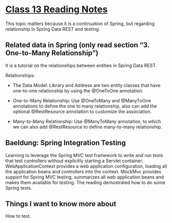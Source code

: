 # [Class 13 Reading Notes](https://github.com/snur206/reading-notes/blob/main/401/class13notes.md)

This topic matters because it is a continuation of Spring, but regarding relationship in Spring Data REST and testing. 

## Related data in Spring (only read section “3. One-to-Many Relationship”)

It is a tutorial on the relationships between entities in Spring Data REST. 

Relationships: 

- The Data Model: Library and Address are two entity classes that have one-to-one relationship by using the @OneToOne annotation.

- One-to-Many Relationship: Use @OneToMany and @ManyToOne annotations to define the one to many relationship, also can add the optional @RestResource annotation to customize the association.

- Many-to-Many Relationship: Use @ManyToMany annotation, to which we can also add @RestResource to define many-to-many relationship.

## Baeldung: Spring Integration Testing

Learning to leverage the Spring MVC test framework to write and run tests that test controllers without explicitly starting a Servlet container. WebApplicationContext provides a web application configuration, loading all the application beans and controllers into the context. MockMvc provides support for Spring MVC testing, summarizes all web application beans and makes them available for testing. The reading demostrated how to do some Spring tests.

## Things I want to know more about

How to test.
